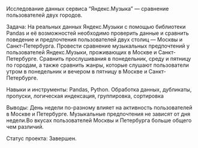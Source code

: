 Исследование данных сервиса “Яндекс.Музыка” — сравнение пользователей двух городов.

Задача:
На реальных данных Яндекс.Музыки c помощью библиотеки Pandas и её возможностей необходимо проверить данные и сравнить поведение и предпочтения пользователей двух столиц — Москвы и Санкт-Петербурга. Провести сравнение музыкальных предпочтений у пользователей Яндекс.Музыки, проживающих в Москве и Санкт-Петербурге. Сравнить прослушивания в понедельник, среду и пятницу по городам, а также сравнить жанры, которые слушают пользователи утром в понедельник и вечером в пятницу в Москве и Санкт-Петербурге.

Навыки и инструменты:
Pandas, Python.
Обработка данных, дубликаты, пропуски, логическая индексация, группировка, сортировка

Выводы:
День недели по-разному влияет на активность пользователей в Москве и Петербурге. Музыкальные предпочтения не зависят от дня недели.Во вкусах пользователей Москвы и Петербурга больше общего чем различий.

Статус проекта:
Завершен.
